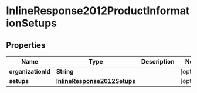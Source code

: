 
# InlineResponse2012ProductInformationSetups

## Properties
Name | Type | Description | Notes
------------ | ------------- | ------------- | -------------
**organizationId** | **String** |  |  [optional]
**setups** | [**InlineResponse2012Setups**](InlineResponse2012Setups.md) |  |  [optional]



